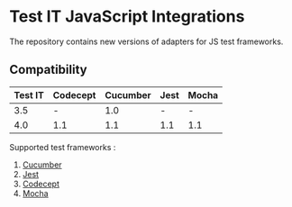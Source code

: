 # Test IT JavaScript Integrations
The repository contains new versions of adapters for JS test frameworks.

## Compatibility

| Test IT | Codecept | Cucumber | Jest | Mocha |
|---------|----------|----------|------|-------|
| 3.5     | -        | 1.0      | -    | -     |
| 4.0     | 1.1      | 1.1      | 1.1  | 1.1   |


Supported test frameworks :
 1. [Cucumber](https://github.com/testit-tms/adapters-js/tree/main/testit-adapter-cucumber)
 2. [Jest](https://github.com/testit-tms/adapters-js/tree/main/testit-adapter-jest)
 3. [Codecept](https://github.com/testit-tms/adapters-js/tree/main/testit-adapter-codecept)
 4. [Mocha](https://github.com/testit-tms/adapters-js/tree/main/testit-adapter-mocha)
